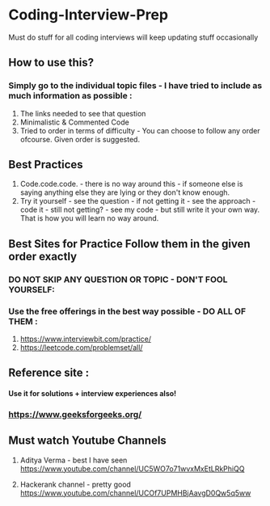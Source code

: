 # Coding-Interview-Prep
Must do stuff for all coding interviews will keep updating stuff occasionally


## How to use this? 
### Simply go to the individual topic files - I have tried to include as much information as possible : 
1. The links needed to see that question
2. Minimalistic & Commented Code
3. Tried to order in terms of difficulty - You can choose to follow any order ofcourse. Given order is suggested.

## Best Practices
1. Code.code.code. - there is no way around this - if someone else is saying anything else they are lying or they don't know enough.
2. Try it yourself - see the question - if not getting it - see the approach - code it - still not getting? - see my code - but still write it your own way.
That is how you will learn no way around.

## Best Sites for Practice Follow them in the given order exactly 
### DO NOT SKIP ANY QUESTION OR TOPIC - DON'T FOOL YOURSELF:
### Use the free offerings in the best way possible - DO ALL OF THEM : 
1. https://www.interviewbit.com/practice/
2. https://leetcode.com/problemset/all/


## Reference site : 
#### Use it for solutions + interview experiences also!
### https://www.geeksforgeeks.org/

## Must watch Youtube Channels

1. Aditya Verma - best I have seen 
https://www.youtube.com/channel/UC5WO7o71wvxMxEtLRkPhiQQ

2. Hackerank channel - pretty good
https://www.youtube.com/channel/UCOf7UPMHBjAavgD0Qw5q5ww
